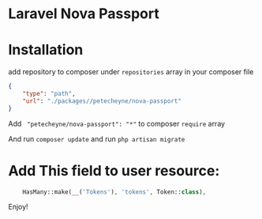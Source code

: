 Laravel Nova Passport
============

# Installation

add repository to composer under `repositories` array in your composer file

```json
{
    "type": "path",
    "url": "./packages//petecheyne/nova-passport"
}
```

Add ` "petecheyne/nova-passport": "*"` to composer `require` array

And run `composer update` and run `php artisan migrate`

# Add This field to user resource:

```php
    HasMany::make(__('Tokens'), 'tokens', Token::class),
```

Enjoy!
